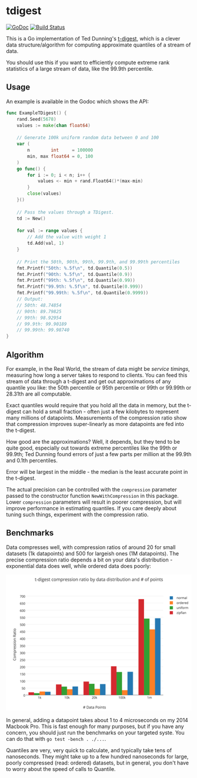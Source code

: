 # tdigest #
[![GoDoc](https://godoc.org/github.com/spenczar/tdigest?status.svg)](https://godoc.org/github.com/spenczar/tdigest) [![Build Status](https://travis-ci.org/spenczar/tdigest.svg)](https://travis-ci.org/spenczar/tdigest)

This is a Go implementation of Ted Dunning's
[t-digest](https://github.com/tdunning/t-digest), which is a clever
data structure/algorithm for computing approximate quantiles of a
stream of data.

You should use this if you want to efficiently compute extreme rank
statistics of a large stream of data, like the 99.9th percentile.

## Usage ##

An example is available in the Godoc which shows the API:

```go
func ExampleTDigest() {
	rand.Seed(5678)
	values := make(chan float64)

	// Generate 100k uniform random data between 0 and 100
	var (
		n        int     = 100000
		min, max float64 = 0, 100
	)
	go func() {
		for i := 0; i < n; i++ {
			values <- min + rand.Float64()*(max-min)
		}
		close(values)
	}()

	// Pass the values through a TDigest.
	td := New()

	for val := range values {
		// Add the value with weight 1
		td.Add(val, 1)
	}

	// Print the 50th, 90th, 99th, 99.9th, and 99.99th percentiles
	fmt.Printf("50th: %.5f\n", td.Quantile(0.5))
	fmt.Printf("90th: %.5f\n", td.Quantile(0.9))
	fmt.Printf("99th: %.5f\n", td.Quantile(0.99))
	fmt.Printf("99.9th: %.5f\n", td.Quantile(0.999))
	fmt.Printf("99.99th: %.5f\n", td.Quantile(0.9999))
	// Output:
	// 50th: 48.74854
	// 90th: 89.79825
	// 99th: 98.92954
	// 99.9th: 99.90189
	// 99.99th: 99.98740
}
```

## Algorithm ##

For example, in the Real World, the stream of data might be *service
timings*, measuring how long a server takes to respond to clients. You
can feed this stream of data through a t-digest and get out
approximations of any quantile you like: the 50th percentile or 95th
percentile or 99th or 99.99th or 28.31th are all computable.

Exact quantiles would require that you hold all the data in memory,
but the t-digest can hold a small fraction - often just a few
kilobytes to represent many millions of datapoints. Measurements of
the compression ratio show that compression improves super-linearly as
more datapoints are fed into the t-digest.

How good are the approximations? Well, it depends, but they tend to be
quite good, especially out towards extreme percentiles like the 99th
or 99.9th; Ted Dunning found errors of just a few parts per million at
the 99.9th and 0.1th percentiles.

Error will be largest in the middle - the median is the least accurate
point in the t-digest.

The actual precision can be controlled with the `compression`
parameter passed to the constructor function `NewWithCompression` in
this package. Lower `compression` parameters will result in poorer
compression, but will improve performance in estimating quantiles. If
you care deeply about tuning such things, experiment with the
compression ratio.

## Benchmarks ##

Data compresses well, with compression ratios of around 20 for small
datasets (1k datapoints) and 500 for largeish ones (1M
datapoints). The precise compression ratio depends a bit on your
data's distribution - exponential data does well, while ordered data
does poorly:

![compression benchmark](docs/compression_benchmark.png)

In general, adding a datapoint takes about 1 to 4 microseconds on my
2014 Macbook Pro. This is fast enough for many purposes, but if you
have any concern, you should just run the benchmarks on your targeted
syste. You can do that with `go test -bench . ./...`.

Quantiles are very, very quick to calculate, and typically take tens
of nanoseconds. They might take up to a few hundred nanoseconds for
large, poorly compressed (read: ordered) datasets, but in general, you
don't have to worry about the speed of calls to Quantile.
